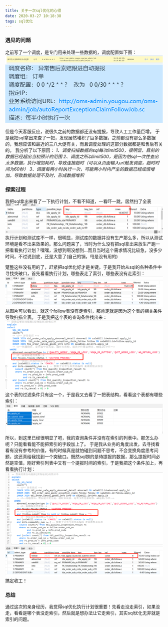 ```yaml
---
title: 关于一次sql优化的心得
date: 2020-03-27 10:18:38
tags: sql优化
---
```


### 遇见的问题
之前写了一个调度，是专门用来处理一些数据的，调度配置如下图：
![](sql/2020-03-27-10-22-03.png)
![](sql/2020-03-27-10-26-02.png)

但是今天客服反应，说很久之前的数据都还没有提报，导致人工工作量巨增。
于是我把sql拿出来查了一把，发现居然堆积了巨多数据，之前都没有那么多数据的，我想应该和最近的三八大促有关，而且调度处理的这部分数据都是和售后有关的。
    我分析了以下原因：
        *1、调度扫描数据的sql每次limit500，很明显，目前的数据已经超出当初预计的范围*
        *2、调度之所以limit500，是因为怕sql一次性查出太多数据，执行增加耗时，导致连接超时（可以从页面输入url触发调度，超时时间为60秒）*
        *3、调度每两小时执行一次，可能两小时内产生的数据已经成倍增加，导致数据处理不及时，形成数据堆积*

### 探索过程
我把sql拿出来看了一下执行计划，不看不知道，一看吓一跳，居然扫了全表
![](sql/2020-03-27-10-41-08.png)
执行计划和测试库不一样，很明显，测试库的数据并没有生产那么多，所以从测试环境是看不出来效果的。那么问题来了，当时为什么没有把sql拿出来放生产跑一把看看执行计划？嘿嘿，没想到啊没想到...而且当时这个需求情况比较急，没多少时间，不过说到底，还是大意了(自己的锅，甩是没有用的)

蹩整这些没有用的了，赶紧把sql优化好才是关键。于是我开始从sql的各种条件中寻找突破口，首先看看执行计划，哪些表走了索引，哪些表没有走索引：
![](sql/2020-03-27-10-48-30.png)
从图片可以看出，就这个follow表没有走索引，那肯定就是因为这个表的相关条件导致扫描全表。
于是我把这个表的查询条件找出来：
![](sql/2020-03-27-10-52-50.png)
这个表的过滤条件只有这一个，于是我又去看了一把表结构，看看这个表都有哪些索引：
![](sql/2020-03-27-10-54-10.png)
所以，到这里已经很明显了吧，我的查询条件并没有在索引的列表中。那怎么办呢？只能看看能不能把索引的字段加上了。
于是我从业务的角度出发，去寻找看看有没有参考的价值，有的时候真是就怕碰到问题不思考，不会变换角度思考问题，这还真给我找到一个突破口。既然sql捞的是待提报的数据，那么提报时间必然是空值，刚好索引列表中又有一个提报时间的索引，于是我把这个条件加上，再看看执行计划：
![](sql/2020-03-27-10-59-47.png)
![](sql/2020-03-27-11-01-35.png)
搞定收工！

### 总结
通过这次的亲身经历，我觉得sql优化执行计划很重要！先看走没走索引，如果没走，看看是哪个表没走索引，然后就是想办法让它走索引，其实sql优化无非就是索引的问题。

